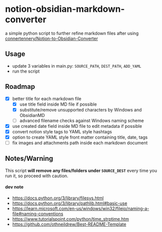 # notion-obsidian-markdown-converter
a simple python script to further refine markdown files after using [connertennery/Notion-to-Obsidian-Converter](https://github.com/connertennery/Notion-to-Obsidian-Converter)

## Usage
- update 3 variables in main.py: `SOURCE_PATH`, `DEST_PATH`, `ADD_YAML`
- run the script

## Roadmap
- [x] better title for each markdown file
    - [x] use title field inside MD file if possible
    - [x] substitute/remove unsupported characters by Windows and ObsidianMD
    - [ ] advanced filename checks against Windows naming scheme
- [x] use created date field inside MD file to edit metadata if possible
- [x] convert notion style tags to YAML style hashtags
- [x] option to create YAML style front matter containing title, date, tags
- [ ] fix images and attachments path inside each markdown document

## Notes/Warning
This script **will remove any files/folders under `SOURCE_DEST`** every time you run it, so proceed with caution.

#### dev note
- https://docs.python.org/3/library/filesys.html
- https://docs.python.org/3/library/pathlib.html#basic-use
- https://learn.microsoft.com/en-us/windows/win32/fileio/naming-a-file#naming-conventions
- https://www.tutorialspoint.com/python/time_strptime.htm
- https://github.com/othneildrew/Best-README-Template
